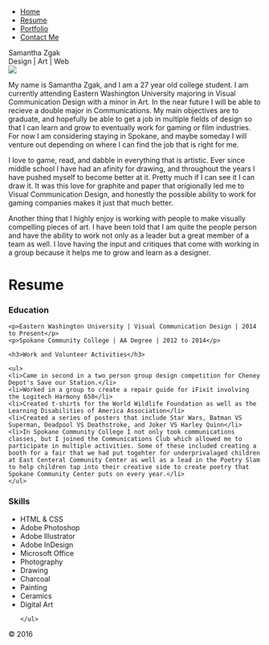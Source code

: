 <body>
  <div class="top"></div>
         <div id='wrapper-main'>
           <div class="nav">
        	    <ul>
        		        <li><a href="index.html">Home</a></li>
        		        <li><a href='resume.html'>Resume</a></li>
                <li><a href='portfolio.html'>Portfolio</a></li>
                <li><a href='contact.html'>Contact Me</a></li>
                </ul></div>
           <div class="name">Samantha Zgak<br>
  				  <span class="subtitle">Design | Art | Web</span>
           </div>
           <div class="photo"><img src="https://scontent.fsnc1-1.fna.fbcdn.net/hphotos-xft1/v/t1.0-9/12734116_10208710772951776_174307601052305313_n.jpg?oh=cda769224dd650c9b7dfd361ca569c0c&oe=57280B18"/></div>
           <div class="me">
           <p>My name is Samantha Zgak, and I am a 27 year old college student. I am currently attending Eastern Washington University majoring in Visual Communication Design with a minor in Art. In the near future I will be able to recieve a double major in Communications. My main objectives are to graduate, and hopefully be able to get a job in multiple fields of design so that I can learn and grow to eventually work for gaming or film industries. For now I am considering staying in Spokane, and maybe someday I will venture out depending on where I can find the job that is right for me.</p>
           <p>I love to game, read, and dabble in everything that is artistic. Ever since middle school I have had an afinity for drawing, and throughout the years I have pushed myself to become better at it. Pretty much if I can see it I can draw it. It was this love for graphite and paper that origionally led me to Visual Communication Design, and honestly the possible ability to work for gaming companies makes it just that much better.</p>
           <p>Another thing that I highly enjoy is working with people to make visually compelling pieces of art. I have been told that I am quite the people person and have the ability to work not only as a leader but a great member of a team as well. I love having the input and critiques that come with working in a group because it helps me to grow and learn as a designer.</p>
           </div>
<div>
    <h1>Resume</h1>


<!-- Article -->
<article>
    <h3>Education</h3>
    
    <p>Eastern Washington University | Visual Communication Design | 2014 to Present</p>
    <p>Spokane Community College | AA Degree | 2012 to 2014</p>
    
    <h3>Work and Volunteer Activities</h3>
    
    <ul>
    <li>Came in second in a two person group design competition for Cheney Depot's Save our Station.</li>
    <li>Worked in a group to create a repair guide for iFixit involving the Logitech Harmony 650</li>
    <li>Created t-shirts for the World Wildlife Foundation as well as the Learning Disabilities of America Association</li>
    <li>Created a series of posters that include Star Wars, Batman VS Superman, Deadpool VS Deathstroke, and Joker VS Harley Quinn</li>
    <li>In Spokane Community College I not only took communications classes, but I joined the Communications Club which allowed me to participate in multiple activities. Some of these included creating a booth for a fair that we had put togehter for underprivalaged children at East Centeral Community Center as well as a lead in the Poetry Slam to help children tap into their creative side to create poetry that Spokane Community Center puts on every year.</li>
    </ul>
 </article>
<aside>
    <h3>Skills</h3>
    <ul>
    <li>HTML & CSS</li>
    <li>Adobe Photoshop</li>
    <li>Adobe Illustrator</li>
    <li>Adobe InDesign</li>
    <li>Microsoft Office</li>
    <li>Photography</li>
    <li>Drawing</li>
    <li>Charcoal</li>
    <li>Painting</li>
    <li>Ceramics</li>
    <li>Digital Art</li>
    
    </ul>
</aside>

</div>
</body>


<footer>&copy; 2016</footer>